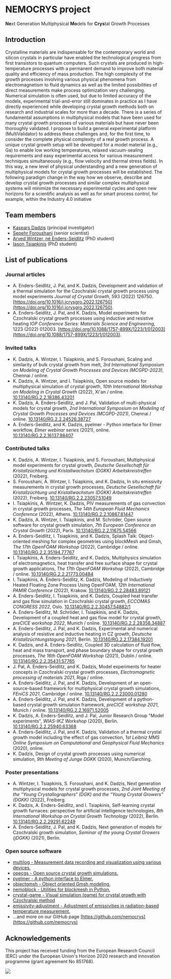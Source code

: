 # NEMOCRYS project

**Ne**xt Generation Multiphysical **Mo**dels for **Crys**tal Growth Processes

## Introduction

Crystalline materials are indispensable for the contemporary world and silicon crystals in particular have enabled the technological progress from first transistors to quantum computers. Such crystals are produced in high-temperature processes with a permanent demand to improve both material quality and efficiency of mass production. The high complexity of the growth processes involving various physical phenomena from electromagnetism to fluid dynamics as well as the limited possibilities of direct measurements make process optimization very challenging. Numerical simulation is often used, but due to limited accuracy of the models, experimental trial-and-error still dominates in practice as I have directly experienced while developing crystal growth methods both on research and industrial scales for more than a decade. There is a series of fundamental assumptions in multiphysical models that have been used for many crystal growth processes of various materials but have never been thoroughly validated. I propose to build a general experimental platform (MultiValidator) to address these challenges and, for the first time, to consider the complete physical complexity of a real growth process. A unique crystal growth setup will be developed for a model material (e.g., Ga) to enable low working temperatures, relaxed vacuum-sealing requirements and easy experimental access for various measurement techniques simultaneously (e.g., flow velocity and thermal stress fields). In this way, a new level of physical understanding and a new generation of multiphysical models for crystal growth processes will be established. The following paradigm change in the way how we observe, describe and develop crystal growth processes and similar complex multiphysical systems will minimize the necessary experimental cycles and open new horizons for a scientific analysis as well as for smart process control, for example, within the Industry 4.0 initiative

## Team members

- [Kaspars Dadzis](https://www.researchgate.net/profile/Kaspars-Dadzis) (principal investigator)
- [Sepehr Foroushani](https://www.researchgate.net/profile/Sepehr-Foroushani) (senior scientist)
- [Arved Wintzer, né Enders-Seidlitz](https://www.researchgate.net/profile/Arved-Wintzer) (PhD student)
- [Iason Tsiapkinis](https://www.researchgate.net/profile/Iason-Tsiapkinis) (PhD student)

## List of publications

### Journal articles

- A. Enders-Seidlitz, J. Pal, and K. Dadzis, Development and validation of a thermal simulation for the Czochralski crystal growth process using model experiments *Journal of Crystal Growth*, 593 (2022) 126750. [https://doi.org/10.1016/j.jcrysgro.2022.126750](https://doi.org/10.1016/j.jcrysgro.2022.126750).
- A. Enders-Seidlitz, J. Pal, and K. Dadzis, Model experiments for Czochralski crystal growth processes using inductive and resistive heating *IOP Conference Series: Materials Science and Engineering*, 1223 (2022) 012003. [https://doi.org/10.1088/1757-899X/1223/1/012003](https://doi.org/10.1088/1757-899X/1223/1/012003).

### Invited talks

- K. Dadzis, A. Wintzer, I. Tsiapkinis, and S. Foroushani, Scaling and similarity of bulk crystal growth from melt, *3rd International Symposium on Modeling of Crystal Growth Processes
and Devices (MCGPD-2023)*, Chennai / online.
- K. Dadzis, A. Wintzer, and I. Tsiapkinis, Open source models for multiphysical simulation of crystal growth, *10th International Workshop on Modeling in Crystal Growth* (2022), Xi'an / online. [10.13140/RG.2.2.18386.43201](http://dx.doi.org/10.13140/RG.2.2.18386.43201)
- K. Dadzis, A. Enders-Seidlitz, and J. Pal, Validation of multi-physical models for crystal growth, *2nd International Symposium on Modeling of Crystal Growth Processes and Devices (MCGPD-2021)*, Chennai / online. [10.13140/RG.2.2.24526.38727](http://dx.doi.org/10.13140/RG.2.2.24526.38727)
- A. Enders-Seidlitz, and K. Dadzis, pyelmer - Python interface for Elmer workflow, *Elmer webinar series* (2021), online. [10.13140/RG.2.2.16137.98407](http://dx.doi.org/10.13140/RG.2.2.16137.98407)

### Contributed talks

- K. Dadzis, A. Wintzer, I. Tsiapkinis, and S. Foroushani, Multiphysical model experiments for crystal growth, *Deutsche Gesellschaft für Kristallzüchtung und Kristallwachstum (DGKK) Arbeitskreistreffen* (2022), Freiberg.
- S. Foroushani, A. Wintzer, I. Tsiapkinis, and K. Dadzis, In situ emissivity measurements in crystal growth processes, *Deutsche Gesellschaft für Kristallzüchtung und Kristallwachstum (DGKK) Arbeitskreistreffen* (2022), Freiberg. [10.13140/RG.2.2.23057.51049](http://dx.doi.org/10.13140/RG.2.2.23057.51049)
- I. Tsiapkinis, A. Wintzer, K. Dadzis, PIV measurements of gas convection in crystal growth processes, *The 14th European Fluid Mechanics Conference* (2022), Athens. [10.13140/RG.2.2.10867.81447](http://dx.doi.org/10.13140/RG.2.2.10867.81447)
- K. Dadzis, A. Wintzer, I. Tsiapkinis, and M. Schröder, Open source software for crystal growth simulation, *7th European Conference on Crystal Growth* (2022), Paris. [10.13140/RG.2.2.11675.54566](http://dx.doi.org/10.13140/RG.2.2.11675.54566)
- A. Enders-Seidlitz, I. Tsiapkinis, and K. Dadzis, Splash Talk: Object-oriented meshing for complex geometries using blockMesh and Gmsh, *The 17th OpenFOAM Workshop* (2022), Cambridge / online. [10.13140/RG.2.2.35194.77767](http://dx.doi.org/10.13140/RG.2.2.35194.77767)
- I. Tsiapkinis, A. Enders-Seidlitz, and K. Dadzis, Multiphysics simulation of electromagnetics, heat transfer and free surface shape for crystal growth applications, *The 17th OpenFOAM Workshop* (2022), Cambridge / online. [10.13140/RG.2.2.21773.00484](http://dx.doi.org/10.13140/RG.2.2.21773.00484)
- I. Tsiapkinis, A. Enders-Seidlitz, K. Dadzis, Modeling of Inductively Heated Floating Zone Process Using OpenFOAM, *12th International PAMIR Conference* (2022), Krakow. [10.13140/RG.2.2.28483.89121](http://dx.doi.org/10.13140/RG.2.2.28483.89121)
- A. Enders-Seidlitz, I. Tsiapkinis, and K. Dadzis, Coupled heat transfer and gas flow simulation in Czochralski crystal growth, *ECCOMAS CONGRESS 2022*, Oslo. [10.13140/RG.2.2.30457.54882/1](http://dx.doi.org/10.13140/RG.2.2.30457.54882/1)
- A. Enders-Seidlitz, M. Schröder, I. Tsiapkinis, and K. Dadzis, Development of a coupled heat and gas flow model for crystal growth, *preCICE workshop 2022*, Munich / online. [10.13140/RG.2.2.28358.34887](http://dx.doi.org/10.13140/RG.2.2.28358.34887)
- A. Enders-Seidlitz, J. Pal, and K. Dadzis, Experimental and numerical analysis of resistive and inductive heating in CZ growth, *Deutsche Kristallzüchtungstagung 2021*, Berlin. [10.13140/RG.2.2.17384.19201](http://dx.doi.org/10.13140/RG.2.2.17384.19201)
- K. Dadzis, and A. Enders-Seidlitz, Coupled 3D calculation of fluid flow, heat and mass transport, and phase boundary shape for crystal growth processes, *The 16th OpenFOAM Workshop* (2021), Dublin / online. [10.13140/RG.2.2.35431.57765
](http://dx.doi.org/10.13140/RG.2.2.35431.57765)
- J. Pal, A. Enders-Seidlitz, and K. Dadzis, Model experiments for heater concepts in Czochralski crystal growth processes, *Electromagnetic processing of materials 2021*, Riga / online.
- A. Enders-Seidlitz, J. Pal, and K. Dadzis, Development of an open-source-based framework for multiphysical crystal growth simulations, *FEniCS 2021*, Cambridge / online. [10.13140/RG.2.2.23000.01280](http://dx.doi.org/10.13140/RG.2.2.23000.01280)
- A. Enders-Seidlitz, J. Pal, and K. Dadzis, Development of a python-based crystal growth simulation framework, *preCICE workshop 2021*, Munich / online. [10.13140/RG.2.2.16971.52005](http://dx.doi.org/10.13140/RG.2.2.16971.52005)
- K. Dadzis, A. Enders-Seidlitz, and J. Pal, Junior Research Group "Model experiments", *WIAS-IKZ Workshop* (2020), Berlin. [10.13140/RG.2.2.25940.63368](http://dx.doi.org/10.13140/RG.2.2.25940.63368)
- A. Enders-Seidlitz, J. Pal, and K. Dadzis, Validation of a thermal crystal growth model including the effect of gas convection, *1st Leibniz MMS Online Symposium on Computational and Geophysical Fluid Mechanics* (2020), online.
- K. Dadzis, Design of crystal growth processes using numerical simulation, *9th Meeting of Junge DGKK* (2020), Munich/Garching.

### Poster presentations

- A. Wintzer, I. Tsiapkinis, S. Foroushani, and K. Dadzis, Next generation multiphysical models for crystal growth processes, *2nd Joint Meeting of the “Young Crystallographers“ (DGK) and the “Young Crystal Growers” (DGKK)* (2022), Freiberg.
- K. Dadzis, A. Enders-Seidlitz, and I. Tsiapkinis, Self-learning crystal growth furnaces: perspective for artificial intelligence technologies, *8th International Workshop on Crystal Growth Technology* (2022), Berlin. [10.13140/RG.2.2.29291.62249](http://dx.doi.org/10.13140/RG.2.2.29291.62249)
- A. Enders-Seidlitz, J. Pal, and K. Dadzis, Next generation of models for Czochralski growth simulation, *Seminar of the young Crystal Growers (jDGKK)* (2021), Berlin.

### Open source software

- [multilog - Measurement data recording and visualization using various devices.](https://github.com/nemocrys/multilog)
- [opecgs - Open source crystal growth simulations.](https://github.com/nemocrys/opencgs)
- [pyelmer - A python interface to Elmer.](https://github.com/nemocrys/pyelmer)
- [objectgmsh - Object oriented Gmsh modeling.](https://github.com/nemocrys/objectgmsh)
- [nemoblock - Utilities for blockmesh in Python.](https://github.com/nemocrys/nemoblock)
- [crystal-game - Visual simulation (game) for crystal growth with Czochralski method](https://github.com/nemocrys/crystal-game)
- [emissivity-adjustment - Adjustment of emissivities in radiation-based temperature measurement.](https://github.com/nemocrys/emissivity-adjustment)
- ...and more on our GitHub page [https://github.com/nemocrys](https://github.com/nemocrys)

## Acknowledgements

This project has received funding from the European Research Council (ERC) under the European Union's Horizon 2020 research and innovation programme (grant agreement No 851768).

<img src="https://raw.githubusercontent.com/nemocrys/pyelmer/master/EU-ERC.png">
